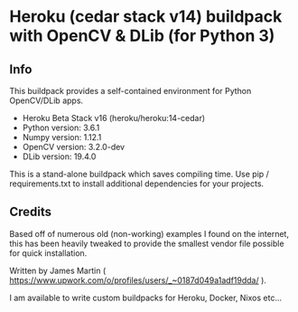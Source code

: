 # Heroku (cedar stack v14) buildpack with OpenCV & DLib (for Python 3) 

## Info
This buildpack provides a self-contained environment for Python OpenCV/DLib apps.

* Heroku Beta Stack v16 (heroku/heroku:14-cedar)
* Python version: 3.6.1
* Numpy version: 1.12.1
* OpenCV version: 3.2.0-dev
* DLib version: 19.4.0

This is a stand-alone buildpack which saves compiling time. Use pip / requirements.txt to install additional dependencies for your projects.

## Credits

Based off of numerous old (non-working) examples I found on the internet, this has been heavily tweaked to provide the smallest vendor file possible for quick installation.

Written by James Martin ( https://www.upwork.com/o/profiles/users/_~0187d049a1adf19dda/ ).

I am available to write custom buildpacks for Heroku, Docker, Nixos etc...
